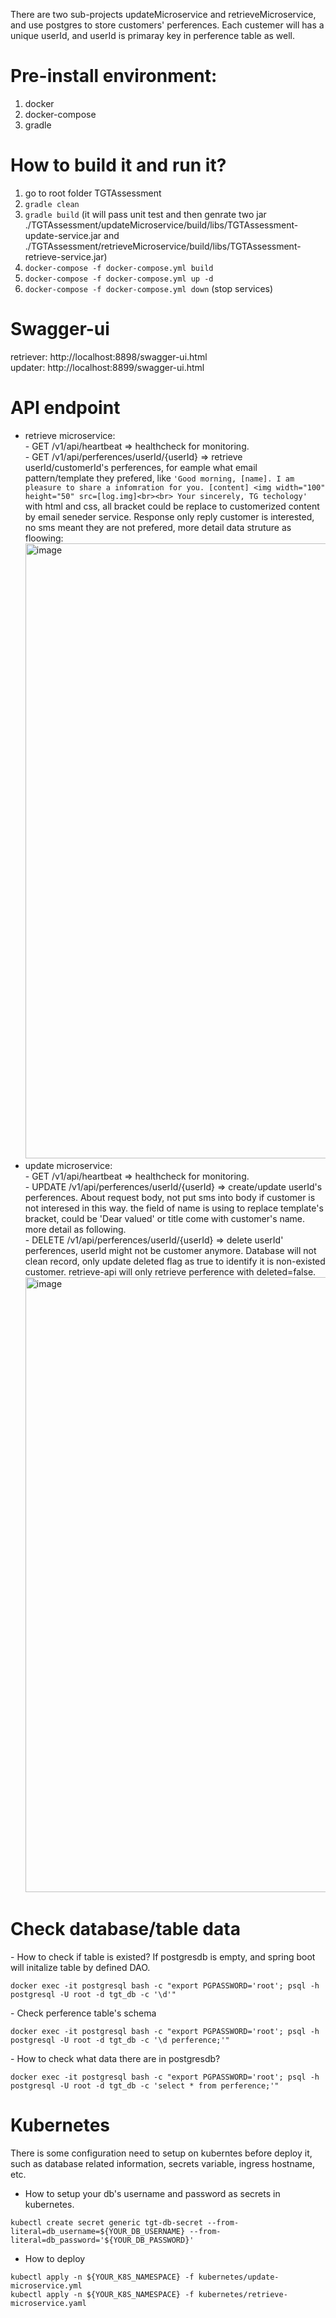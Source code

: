 There are two sub-projects updateMicroservice and retrieveMicroservice, and use postgres to store customers' perferences. Each custemer will has a unique userId, and userId is primaray key in perference table as well.

# Pre-install environment:
1. docker
2. docker-compose
3. gradle

# How to build it and run it?
1. go to root folder TGTAssessment
2. ```gradle clean```
3. ```gradle build```
   (it will pass unit test and then genrate two jar ./TGTAssessment/updateMicroservice/build/libs/TGTAssessment-update-service.jar and ./TGTAssessment/retrieveMicroservice/build/libs/TGTAssessment-retrieve-service.jar)
4. ```docker-compose -f docker-compose.yml build```
5. ```docker-compose -f docker-compose.yml up -d```
6. ```docker-compose -f docker-compose.yml down``` (stop services)

# Swagger-ui
retriever: http://localhost:8898/swagger-ui.html<br>
updater: http://localhost:8899/swagger-ui.html

# API endpoint
- retrieve microservice:<br>
\- GET /v1/api/heartbeat => healthcheck for monitoring.<br>
\- GET /v1/api/perferences/userId/{userId} => retrieve userId/customerId's perferences, for eample what email pattern/template they prefered, like ```'Good morning, [name]. I am pleasure to share a infomration for you. [content] <img width="100" height="50" src=[log.img]<br><br> Your sincerely, TG techology'``` with html and css, all bracket could be replace to customerized content by email seneder service. Response only reply customer is interested, no sms meant they are not prefered, more detail data struture  as floowing:<img width="984" alt="image" src="https://user-images.githubusercontent.com/23376300/129463860-57b49ad2-7bd6-440b-8f29-7ac962b76cdd.png"><br>
- update microservice:<br>
\- GET /v1/api/heartbeat => healthcheck for monitoring.<br>
\- UPDATE /v1/api/perferences/userId/{userId} => create/update userId's perferences. About request body, not put sms into body if customer is not interesed in this way. the field of name is using to replace template's bracket, could be 'Dear valued' or title come with customer's name. more detail as following.<br>
\- DELETE /v1/api/perferences/userId/{userId} => delete userId' perferences, userId might not be customer anymore. Database will not clean record, only update deleted flag as true to identify it is non-existed customer. retrieve-api will only retrieve perference with deleted=false.<img width="984" alt="image" src="https://user-images.githubusercontent.com/23376300/129463856-ebdb9539-4e02-4a42-8789-53382a0ab08c.png">

# Check database/table data
\- How to check if table is existed? If postgresdb is empty, and spring boot will initalize table by defined DAO.
```
docker exec -it postgresql bash -c "export PGPASSWORD='root'; psql -h postgresql -U root -d tgt_db -c '\d'"
```
\- Check perference table's schema
```
docker exec -it postgresql bash -c "export PGPASSWORD='root'; psql -h postgresql -U root -d tgt_db -c '\d perference;'"
```
\- How to check what data there are in postgresdb?
```
docker exec -it postgresql bash -c "export PGPASSWORD='root'; psql -h postgresql -U root -d tgt_db -c 'select * from perference;'"
```


# Kubernetes
There is some configuration need to setup on kuberntes before deploy it, such as database related information, secrets variable, ingress hostname, etc.
- How to setup your db's username and password as secrets in kubernetes.<br>
```
kubectl create secret generic tgt-db-secret --from-literal=db_username=${YOUR_DB_USERNAME} --from-literal=db_password='${YOUR_DB_PASSWORD}'
```
- How to deploy<br>
```
kubectl apply -n ${YOUR_K8S_NAMESPACE} -f kubernetes/update-microservice.yml
kubectl apply -n ${YOUR_K8S_NAMESPACE} -f kubernetes/retrieve-microservice.yaml
```
